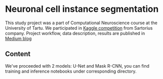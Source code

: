 # Neuronal cell instance segmentation

This study project was a part of Computational Neuroscience course at the University of Tartu. We participated in [Kaggle competition](https://www.kaggle.com/c/sartorius-cell-instance-segmentation/overview) from Sartorius company.
Project workflow, data description, results are published in [Medium blog](https://medium.com/@ekaterinasedykh/neuronal-cell-segmentation-66b66898c379)

## Content
We've proceeded with 2 models: U-Net and Mask R-CNN, you can find training and inference notebooks under corresponding directory.
